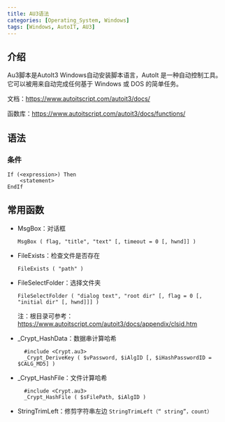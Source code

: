 ```yaml
---
title: AU3语法
categories: [Operating_System, Windows]
tags: [Windows, AutoIT, AU3]
---
```


## 介绍
Au3脚本是AutoIt3 Windows自动安装脚本语言，AutoIt 是一种自动控制工具。它可以被用来自动完成任何基于 Windows 或 DOS 的简单任务。

文档：<https://www.autoitscript.com/autoit3/docs/>

函数库：<https://www.autoitscript.com/autoit3/docs/functions/>

## 语法

### 条件
```
If (<expression>) Then
    <statement>
EndIf
```

## 常用函数

* MsgBox：对话框
  
  `MsgBox ( flag, "title", "text" [, timeout = 0 [, hwnd]] )`

* FileExists：检查文件是否存在

  `FileExists ( "path" )`

* FileSelectFolder：选择文件夹

  `FileSelectFolder ( "dialog text", "root dir" [, flag = 0 [, "initial dir" [, hwnd]]] )`

  注：根目录可参考：<https://www.autoitscript.com/autoit3/docs/appendix/clsid.htm>

* _Crypt_HashData：数据串计算哈希
  ```
    #include <Crypt.au3>
    _Crypt_DeriveKey ( $vPassword, $iAlgID [, $iHashPasswordID = $CALG_MD5] )
  ```

* _Crypt_HashFile：文件计算哈希
  ```
    #include <Crypt.au3>
    _Crypt_HashFile ( $sFilePath, $iAlgID )
  ```

* StringTrimLeft：修剪字符串左边
  `StringTrimLeft（“ string”，count） `